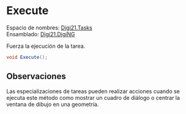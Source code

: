 # Execute

Espacio de nombres: [Digi21.Tasks](../../../)  
Ensamblado: [Digi21.DigiNG](../../../../)

Fuerza la ejecución de la tarea.

```csharp
void Execute();
```

## Observaciones

Las especializaciones de tareas pueden realizar acciones cuando se ejecuta este método como mostrar un cuadro de diálogo o centrar la ventana de dibujo en una geometría.

